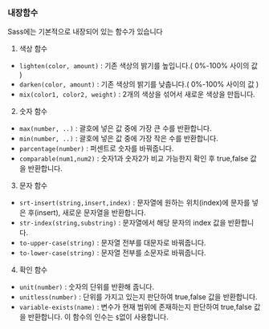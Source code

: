 ### 내장함수

Sass에는 기본적으로 내장되어 있는 함수가 있습니다

1. 색상 함수

- `lighten(color, amount)` : 기존 색상의 밝기를 높입니다.( 0%-100% 사이의 값 )
- `darken(color, amount)` : 기존 색상의 밝기를 낮춥니다.( 0%-100% 사이의 값 )
- `mix(color1, color2, weight)` : 2개의 색상을 섞어서 새로운 색상을 만듭니다.

2. 숫자 함수

- `max(number, ..)` : 괄호에 넣은 값 중에 가장 큰 수를 반환합니다.
- `min(number, ..)` : 괄호에 넣은 값 중에 가장 작은 수를 반환합니다.
- `parcentage(number)` : 퍼센트로 숫자를 바꿔줍니다.
- `comparable(num1,num2)` : 숫자1과 숫자2가 비교 가능한지 확인 후 true,false 값을 반환합니다.

3. 문자 함수

- `srt-insert(string,insert,index)` : 문자열에 원하는 위치(index)에 문자를 넣은 후(insert), 새로운 문자열을 반환합니다.
- `str-index(string,substring)` : 문자열에서 해당 문자의 index 값을 반환합니다.
- `to-upper-case(string)` : 문자열 전부를 대문자로 바꿔줍니다.
- `to-lower-case(string)` : 문자열 전부를 소문자로 바꿔줍니다.

4. 확인 함수

- `unit(number)` : 숫자의 단위를 반환해 줍니다.
- `unitless(number)` : 단위를 가지고 있는지 판단하여 true,false 값을 반환합니다.
- `variable-exists(name)` : 변수가 현재 범위에 존재하는지 판단하여 true,false 값을 반환합니다. 이 함수의 인수는 `$`없이 사용합니다.
